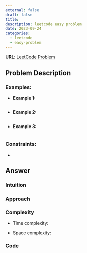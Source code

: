 ```yaml
---
external: false
draft: false
title:
description: leetcode easy problem
date: 2023-09-24
categories:
  - leetcode
  - easy-problem
---
```


**URL**: [LeetCode Problem](https://leetcode.com/problems/contains-duplicate/description/)

## Problem Description

### Examples:

- **Example 1:**

```plaintext

```

- **Example 2:**

```plaintext

```

- **Example 3:**

```plaintext

```

### Constraints:

-

## Answer

### Intuition

### Approach

### Complexity

- Time complexity:

- Space complexity:

### Code

```python

```
